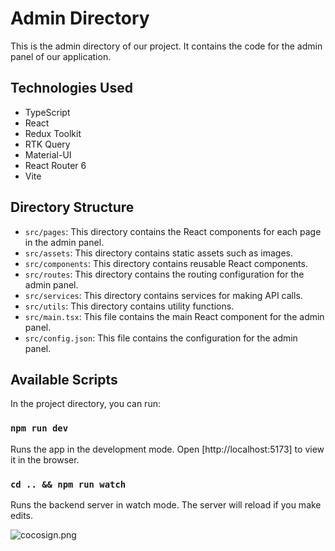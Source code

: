 # Admin Directory

This is the admin directory of our project. It contains the code for the admin panel of our application.

## Technologies Used

- TypeScript
- React
- Redux Toolkit
- RTK Query
- Material-UI
- React Router 6
- Vite

## Directory Structure

- `src/pages`: This directory contains the React components for each page in the admin panel.
- `src/assets`: This directory contains static assets such as images.
- `src/components`: This directory contains reusable React components.
- `src/routes`: This directory contains the routing configuration for the admin panel.
- `src/services`: This directory contains services for making API calls.
- `src/utils`: This directory contains utility functions.
- `src/main.tsx`: This file contains the main React component for the admin panel.
- `src/config.json`: This file contains the configuration for the admin panel.

## Available Scripts

In the project directory, you can run:

### `npm run dev`

Runs the app in the development mode. Open [http://localhost:5173] to view it in the browser.


### `cd .. && npm run watch`

Runs the backend server in watch mode. The server will reload if you make edits.


![cocosign.png](https://mofacode.ir/cocosign.png)